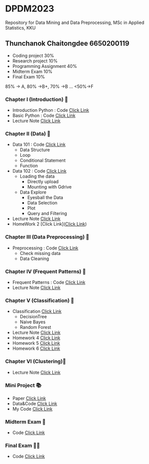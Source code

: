 # DPDM2023
Repository for Data Mining and Data Preprocessing, MSc in Applied Statistics, KKU

## Thunchanok Chaitongdee 6650200119

- Coding project                30%
- Research project              10%
- Programming Assignment        40%
- Midterm Exam                  10%
- Final Exam                    10%

85% -> A, 80% ->B+, 70% ->B ... <50%->F

### Chapter I (Introduction) 📕
- Introduction Python : Code [Click Link](https://github.com/ThunchanokChai/DPDM2023/blob/main/introduction.ipynb)
- Basic Python : Code [Click Link](https://github.com/ThunchanokChai/DPDM2023/blob/main/Python101.ipynb)
- Lecture Note [Click Link](https://github.com/ThunchanokChai/DPDM2023/blob/main/Introduction.pdf)

### Chapter II (Data) 📗
- Data 101 : Code [Click Link](https://github.com/ThunchanokChai/DPDM2023/blob/main/Data101.ipynb)
  - Data Structure
  - Loop
  - Conditional Statement
  - Function
- Data 102 : Code [Click Link](https://github.com/ThunchanokChai/DPDM2023/blob/main/Data102.ipynb)
  - Loading the data
    - Directly upload
    - Mounting with Gdrive
  - Data Explore
    - Eyesball the Data
    - Data Selection
    - Plot
    - Query and Filtering
- Lecture Note [Click Link](https://github.com/ThunchanokChai/DPDM2023/blob/main/Data.pdf)
- HomeWork 2 [Click Link]([Click Link](https://github.com/ThunchanokChai/DPDM2023/blob/main/Data101.ipynb))
  
### Chapter III (Data Preprocessing) 📙 
- Preprocessing : Code [Click Link](https://github.com/ThunchanokChai/DPDM2023/blob/main/Preprocessing.ipynb)
    - Check missing data
    - Data Cleaning
 
### Chapter IV (Frequent Patterns) 📘
- Frequent Patterns : Code [Click Link](https://github.com/ThunchanokChai/DPDM2023/blob/main/Frequent_Patterns_(Association_Rules).ipynb)
- Lecture Note [Click Link](https://github.com/ThunchanokChai/DPDM2023/blob/main/Frequent%20Patterns.pdf)

### Chapter V (Classification) 📓
- Classification [Click Link](https://github.com/ThunchanokChai/DPDM2023/blob/main/Classification_HW6.ipynb)
  - DecisionTree
  - Naive Bayes
  - Random Forest
- Lecture Note [Click Link](https://github.com/ThunchanokChai/DPDM2023/blob/main/Classification.pdf)
- Homework 4 [Click Link](https://github.com/ThunchanokChai/DPDM2023/blob/main/HW4.ipynb)
- Homework 5 [Click Link](https://github.com/ThunchanokChai/DPDM2023/blob/main/Classification.ipynb)
- Homework 6 [Click Link](https://github.com/ThunchanokChai/DPDM2023/blob/main/Classification_HW6.ipynb)

### Chapter VI (Clustering)📓
- Lecture Note [Click Link](https://github.com/ThunchanokChai/DPDM2023/blob/main/Clustering.pdf)

### Mini Project 📚
- Paper [Click Link](https://pubmed.ncbi.nlm.nih.gov/32102816/)
- Data&Code [Click Link](https://github.com/GitEricLin/BMJOpen/)
- My Code [Click Link](https://github.com/ThunchanokChai/DPDM2023/blob/main/Project.ipynb)

### Midterm Exam 🫨
- Code [Click Link](https://github.com/ThunchanokChai/DPDM2023/blob/main/midterm_dpdm2023.ipynb)
 
### Final Exam 😵‍💫
- Code [Click Link](https://github.com/ThunchanokChai/DPDM2023/blob/main/Final_Exam.ipynb)
